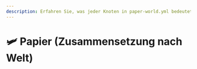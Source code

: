 ```yaml
---
description: Erfahren Sie, was jeder Knoten in paper-world.yml bedeutet.
---
```


# 🛩️ Papier (Zusammensetzung nach Welt)
